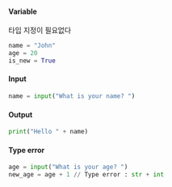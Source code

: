 #### Variable
타입 지정이 필요없다
```python
name = "John"
age = 20
is_new = True
```
#### Input
```python
name = input("What is your name? ")
```
#### Output
```python
print("Hello " + name)
```
#### Type error
```python
age = input("What is your age? ")
new_age = age + 1 // Type error : str + int
```